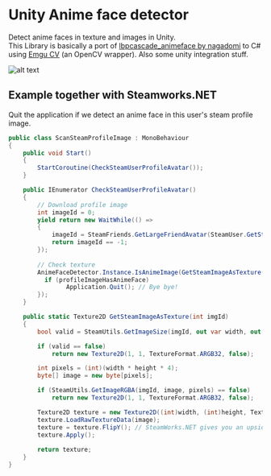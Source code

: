 # Unity Anime face detector
Detect anime faces in texture and images in Unity.  
This Library is basically a port of [lbpcascade_animeface by nagadomi](https://github.com/nagadomi/lbpcascade_animeface) to C# using [Emgu CV](https://www.emgu.com/wiki/index.php/Main_Page) (an OpenCV wrapper).  Also some unity integration stuff.
  
 ![alt text](https://i.imgur.com/DSVgVOo.gif)  
## Example together with Steamworks.NET
Quit the application if we detect an anime face in this user's steam profile image.

```c#
public class ScanSteamProfileImage : MonoBehaviour
{
    public void Start()
    {
        StartCoroutine(CheckSteamUserProfileAvatar());
    }

    public IEnumerator CheckSteamUserProfileAvatar()
    {
        // Download profile image
        int imageId = 0;
        yield return new WaitWhile(() =>
        {
            imageId = SteamFriends.GetLargeFriendAvatar(SteamUser.GetSteamID());
            return imageId == -1;
        }); 
        
        // Check texture
        AnimeFaceDetector.Instance.IsAnimeImage(GetSteamImageAsTexture(imageId), (profileImageHasAnimeFace) => {
          if (profileImageHasAnimeFace)
                Application.Quit(); // Bye bye!
        });
    }

    public static Texture2D GetSteamImageAsTexture(int imgId)
    {
        bool valid = SteamUtils.GetImageSize(imgId, out var width, out var height);

        if (valid == false)
            return new Texture2D(1, 1, TextureFormat.ARGB32, false);

        int pixels = (int)(width * height * 4);
        byte[] image = new byte[pixels];

        if (SteamUtils.GetImageRGBA(imgId, image, pixels) == false)
            return new Texture2D(1, 1, TextureFormat.ARGB32, false);

        Texture2D texture = new Texture2D((int)width, (int)height, TextureFormat.RGBA32, false, true);
        texture.LoadRawTextureData(image);
        texture = texture.FlipY(); // SteamWorks.NET gives you an upside down image.
        texture.Apply();
        
        return texture;
    }
}
```
